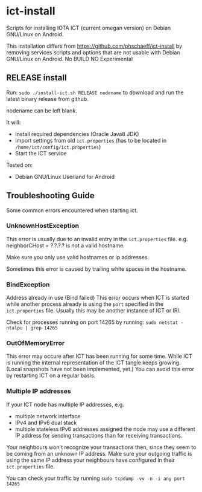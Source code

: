 # ict-install
Scripts for installing IOTA ICT (current omegan version) on Debian GNU/Linux on Android.

This installation differs from https://github.com/phschaeff/ict-install by removing services scripts and options that are not usable with Debian GNU/Linux on Android.
No BUILD
NO Experimental

## RELEASE install
Run:
`sudo ./install-ict.sh RELEASE nodename`
to download and run the latest binary release from github.

nodename can be left blank.

It will:
* Install required dependencies (Oracle Java8 JDK) 
* Import settings from old `ict.properties` (has to be located in `/home/ict/config/ict.properties`)
* Start the ICT service


Tested on:
* Debian GNU/Linux Userland for Android

## Troubleshooting Guide

Some common errors encountered when starting ict.

### UnknownHostException

This error is usually due to an invalid entry in the `ict.properties` file.
e.g. neighborCHost = ?.?.?.?
is not a valid hostname.

Make sure you only use valid hostnames or ip addresses.

Sometimes this error is caused by trailing white spaces in the hostname.

### BindException

Address already in use (Bind failed)
This error occurs when ICT is started while another process already is using the `port` specified in the `ict.properties` file.
Usually this may be another instance of ICT or IRI.

Check for processes running on port 14265 by running:
`sudo netstat -ntalpu | grep 14265`

### OutOfMemoryError

This error may occure after ICT has been running for some time.
While ICT is running the internal representation of the ICT tangle keeps growing.
(Local snapshots have not been implemented, yet.)
You can avoid this error by restarting ICT on a regular basis.


### Multiple IP addresses

If your ICT node has multiple IP addresses, e.g.
- multiple network interface
- IPv4 and IPv6 dual stack
- multiple stateless IPv6 addresses assigned
the node may use a different IP address for sending transactions than for receiving transactions.

Your neighbours won´t recognize your transactions then, since they seem to be coming from an unknown IP address.
Make sure your outgoing traffic is using the same IP address your neighbours have configured in their `ict.properties` file.

You can check your traffic by running
`sudo tcpdump -vv -n -i any port 14265`
